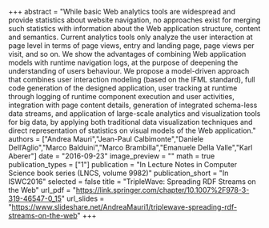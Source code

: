 +++
abstract = "While basic Web analytics tools are widespread and provide statistics about website navigation, no approaches exist for merging such statistics with information about the Web application structure, content and semantics. Current analytics tools only analyze the user interaction at page level in terms of page views, entry and landing page, page views per visit, and so on. We show the advantages of combining Web application models with runtime navigation logs, at the purpose of deepening the understanding of users behaviour. We propose a model-driven approach that combines user interaction modeling (based on the IFML standard), full code generation of the designed application, user tracking at runtime through logging of runtime component execution and user activities, integration with page content details, generation of integrated schema-less data streams, and application of large-scale analytics and visualization tools for big data, by applying both traditional data visualization techniques and direct representation of statistics on visual models of the Web application."
authors = ["Andrea Mauri","Jean-Paul Calbimonte","Daniele Dell’Aglio","Marco Balduini","Marco Brambilla","Emanuele Della Valle","Karl Aberer"]
date = "2016-09-23"
image_preview = ""
math = true
publication_types = ["1"]
publication = "In Lecture Notes in Computer Science book series (LNCS, volume 9982)"
publication_short = "In ISWC2016"
selected = false
title = "TripleWave: Spreading RDF Streams on the Web"
url_pdf = "https://link.springer.com/chapter/10.1007%2F978-3-319-46547-0_15"
url_slides = "https://www.slideshare.net/AndreaMauri1/triplewave-spreading-rdf-streams-on-the-web"
+++

